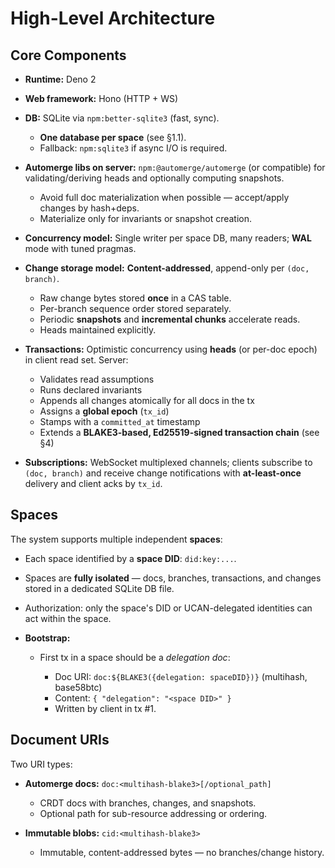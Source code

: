 # High-Level Architecture

## Core Components

- **Runtime:** Deno 2
- **Web framework:** Hono (HTTP + WS)
- **DB:** SQLite via `npm:better-sqlite3` (fast, sync).

  - **One database per space** (see §1.1).
  - Fallback: `npm:sqlite3` if async I/O is required.
- **Automerge libs on server:** `npm:@automerge/automerge` (or compatible) for
  validating/deriving heads and optionally computing snapshots.

  - Avoid full doc materialization when possible — accept/apply changes by
    hash+deps.
  - Materialize only for invariants or snapshot creation.
- **Concurrency model:** Single writer per space DB, many readers; **WAL** mode
  with tuned pragmas.
- **Change storage model:** **Content-addressed**, append-only per
  `(doc, branch)`.

  - Raw change bytes stored **once** in a CAS table.
  - Per-branch sequence order stored separately.
  - Periodic **snapshots** and **incremental chunks** accelerate reads.
  - Heads maintained explicitly.
- **Transactions:** Optimistic concurrency using **heads** (or per-doc epoch) in
  client read set. Server:

  - Validates read assumptions
  - Runs declared invariants
  - Appends all changes atomically for all docs in the tx
  - Assigns a **global epoch** (`tx_id`)
  - Stamps with a `committed_at` timestamp
  - Extends a **BLAKE3-based, Ed25519-signed transaction chain** (see §4)
- **Subscriptions:** WebSocket multiplexed channels; clients subscribe to
  `(doc, branch)` and receive change notifications with **at-least-once**
  delivery and client acks by `tx_id`.

## Spaces

The system supports multiple independent **spaces**:

- Each space identified by a **space DID**: `did:key:...`.
- Spaces are **fully isolated** — docs, branches, transactions, and changes
  stored in a dedicated SQLite DB file.
- Authorization: only the space's DID or UCAN-delegated identities can act
  within the space.
- **Bootstrap:**

  - First tx in a space should be a _delegation doc_:

    - Doc URI: `doc:${BLAKE3({delegation: spaceDID})}` (multihash, base58btc)
    - Content: `{ "delegation": "<space DID>" }`
    - Written by client in tx #1.

## Document URIs

Two URI types:

- **Automerge docs:** `doc:<multihash-blake3>[/optional_path]`

  - CRDT docs with branches, changes, and snapshots.
  - Optional path for sub-resource addressing or ordering.
- **Immutable blobs:** `cid:<multihash-blake3>`

  - Immutable, content-addressed bytes — no branches/change history.
